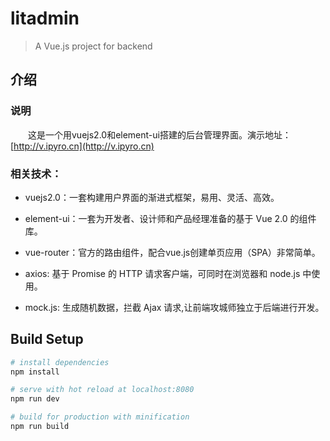 # litadmin
> A Vue.js project for backend

## 介绍

### 说明

　　这是一个用vuejs2.0和element-ui搭建的后台管理界面。演示地址：[http://v.ipyro.cn](http://v.ipyro.cn)

### 相关技术：

* vuejs2.0：一套构建用户界面的渐进式框架，易用、灵活、高效。

* element-ui：一套为开发者、设计师和产品经理准备的基于 Vue 2.0 的组件库。

* vue-router：官方的路由组件，配合vue.js创建单页应用（SPA）非常简单。

* axios: 基于 Promise 的 HTTP 请求客户端，可同时在浏览器和 node.js 中使用。

* mock.js: 生成随机数据，拦截 Ajax 请求,让前端攻城师独立于后端进行开发。


## Build Setup

``` bash
# install dependencies
npm install

# serve with hot reload at localhost:8080
npm run dev

# build for production with minification
npm run build
```
